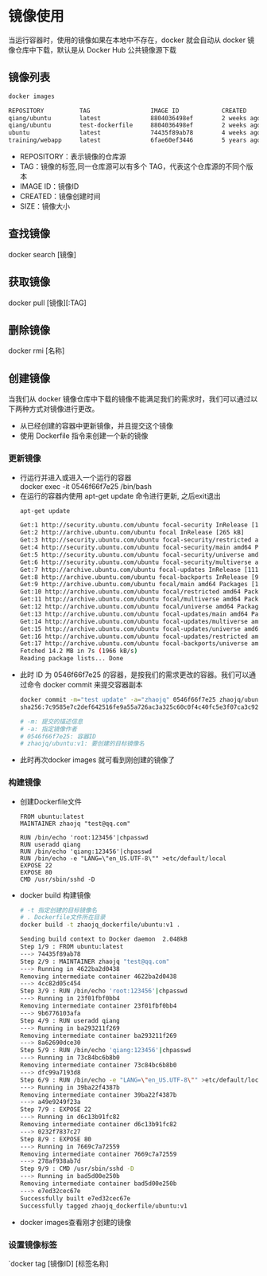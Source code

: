 # 镜像使用
当运行容器时，使用的镜像如果在本地中不存在，docker 就会自动从 docker 镜像仓库中下载，默认是从 Docker Hub 公共镜像源下载

## 镜像列表
```bash
docker images

REPOSITORY          TAG                 IMAGE ID            CREATED             SIZE
qiang/ubuntu        latest              8804036498ef        2 weeks ago         74.2MB
qiang/ubuntu        test-dockerfile     8804036498ef        2 weeks ago         74.2MB
ubuntu              latest              74435f89ab78        4 weeks ago         73.9MB
training/webapp     latest              6fae60ef3446        5 years ago         349MB
```
* REPOSITORY：表示镜像的仓库源
* TAG：镜像的标签,同一仓库源可以有多个 TAG，代表这个仓库源的不同个版本
* IMAGE ID：镜像ID
* CREATED：镜像创建时间
* SIZE：镜像大小

## 查找镜像
docker search [镜像]

## 获取镜像
docker pull [镜像][:TAG]

## 删除镜像
docker rmi [名称]

## 创建镜像
当我们从 docker 镜像仓库中下载的镜像不能满足我们的需求时，我们可以通过以下两种方式对镜像进行更改。
* 从已经创建的容器中更新镜像，并且提交这个镜像
* 使用 Dockerfile 指令来创建一个新的镜像

### 更新镜像
* 行运行并进入或进入一个运行的容器  
  docker exec -it 0546f66f7e25 /bin/bash
* 在运行的容器内使用 apt-get update 命令进行更新, 之后exit退出   
    ```bash
    apt-get update

    Get:1 http://security.ubuntu.com/ubuntu focal-security InRelease [107 kB]                               
    Get:2 http://archive.ubuntu.com/ubuntu focal InRelease [265 kB]
    Get:3 http://security.ubuntu.com/ubuntu focal-security/restricted amd64 Packages [33.9 kB]
    Get:4 http://security.ubuntu.com/ubuntu focal-security/main amd64 Packages [165 kB]
    Get:5 http://security.ubuntu.com/ubuntu focal-security/universe amd64 Packages [45.2 kB]
    Get:6 http://security.ubuntu.com/ubuntu focal-security/multiverse amd64 Packages [1078 B]
    Get:7 http://archive.ubuntu.com/ubuntu focal-updates InRelease [111 kB]
    Get:8 http://archive.ubuntu.com/ubuntu focal-backports InRelease [98.3 kB]
    Get:9 http://archive.ubuntu.com/ubuntu focal/main amd64 Packages [1275 kB]
    Get:10 http://archive.ubuntu.com/ubuntu focal/restricted amd64 Packages [33.4 kB]
    Get:11 http://archive.ubuntu.com/ubuntu focal/multiverse amd64 Packages [177 kB]
    Get:12 http://archive.ubuntu.com/ubuntu focal/universe amd64 Packages [11.3 MB]
    Get:13 http://archive.ubuntu.com/ubuntu focal-updates/main amd64 Packages [310 kB]                                                                                                      
    Get:14 http://archive.ubuntu.com/ubuntu focal-updates/multiverse amd64 Packages [4202 B]                                                                                                
    Get:15 http://archive.ubuntu.com/ubuntu focal-updates/universe amd64 Packages [157 kB]                                                                                                  
    Get:16 http://archive.ubuntu.com/ubuntu focal-updates/restricted amd64 Packages [33.9 kB]                                                                                               
    Get:17 http://archive.ubuntu.com/ubuntu focal-backports/universe amd64 Packages [3209 B]                                                                                                
    Fetched 14.2 MB in 7s (1966 kB/s)                                                                                                                                                       
    Reading package lists... Done
    ```
* 此时 ID 为 0546f66f7e25 的容器，是按我们的需求更改的容器。我们可以通过命令 docker commit 来提交容器副本
    ```bash
    docker commit -m="test update" -a="zhaojq" 0546f66f7e25 zhaojq/ubuntu:v1
    sha256:7c9585e7c2def642516fe9a55a726ac3a325c60c0f4c40fc5e3f07ca3c921ef8

    # -m: 提交的描述信息
    # -a: 指定镜像作者
    # 0546f66f7e25: 容器ID
    # zhaojq/ubuntu:v1: 要创建的目标镜像名
    ```
* 此时再次docker images 就可看到刚创建的镜像了

### 构建镜像
* 创建Dockerfile文件
    ```vim
    FROM ubuntu:latest
    MAINTAINER zhaojq "test@qq.com"

    RUN /bin/echo 'root:123456'|chpasswd
    RUN useradd qiang
    RUN /bin/echo 'qiang:123456'|chpasswd
    RUN /bin/echo -e "LANG=\"en_US.UTF-8\"" >etc/default/local
    EXPOSE 22
    EXPOSE 80
    CMD /usr/sbin/sshd -D
    ```
* docker build 构建镜像
    ```bash
    # -t 指定创建的目标镜像名
    # . Dockerfile文件所在目录
    docker build -t zhaojq_dockerfile/ubuntu:v1 .

    Sending build context to Docker daemon  2.048kB
    Step 1/9 : FROM ubuntu:latest
    ---> 74435f89ab78
    Step 2/9 : MAINTAINER zhaojq "test@qq.com"
    ---> Running in 4622ba2d0438
    Removing intermediate container 4622ba2d0438
    ---> 4cc82d05c454
    Step 3/9 : RUN /bin/echo 'root:123456'|chpasswd
    ---> Running in 23f01fbf0bb4
    Removing intermediate container 23f01fbf0bb4
    ---> 9b6776103afa
    Step 4/9 : RUN useradd qiang
    ---> Running in ba293211f269
    Removing intermediate container ba293211f269
    ---> 8a62690dce30
    Step 5/9 : RUN /bin/echo 'qiang:123456'|chpasswd
    ---> Running in 73c84bc6b8b0
    Removing intermediate container 73c84bc6b8b0
    ---> dfc99a7193d8
    Step 6/9 : RUN /bin/echo -e "LANG=\"en_US.UTF-8\"" >etc/default/local
    ---> Running in 39ba22f4387b
    Removing intermediate container 39ba22f4387b
    ---> a49e9249f23a
    Step 7/9 : EXPOSE 22
    ---> Running in d6c13b91fc82
    Removing intermediate container d6c13b91fc82
    ---> 0232f7837c27
    Step 8/9 : EXPOSE 80
    ---> Running in 7669c7a72559
    Removing intermediate container 7669c7a72559
    ---> 278af938ab7d
    Step 9/9 : CMD /usr/sbin/sshd -D
    ---> Running in bad5d00e250b
    Removing intermediate container bad5d00e250b
    ---> e7ed32cec67e
    Successfully built e7ed32cec67e
    Successfully tagged zhaojq_dockerfile/ubuntu:v1
    ```
* docker images查看刚才创建的镜像
  
### 设置镜像标签
`docker tag [镜像ID] [标签名称]


